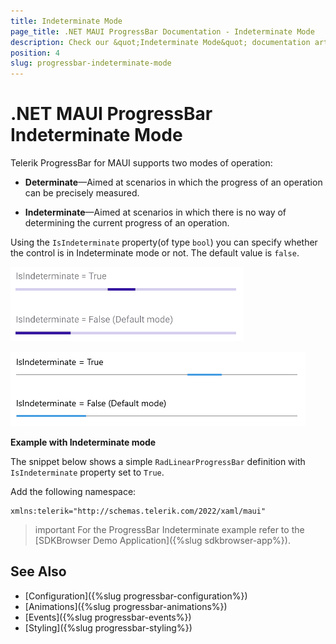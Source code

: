 ```yaml
---
title: Indeterminate Mode
page_title: .NET MAUI ProgressBar Documentation - Indeterminate Mode
description: Check our &quot;Indeterminate Mode&quot; documentation article for Telerik ProgressBar for .NET MAUI control.
position: 4
slug: progressbar-indeterminate-mode
---
```


# .NET MAUI ProgressBar Indeterminate Mode

Telerik ProgressBar for MAUI supports two modes of operation:

* **Determinate**&mdash;Aimed at scenarios in which the progress of an operation can be precisely measured.

* **Indeterminate**&mdash;Aimed at scenarios in which there is no way of determining the current progress of an operation.

Using the `IsIndeterminate` property(of type `bool`) you can specify whether the control is in Indeterminate mode or not. The default value is `false`.

![.NET MAUI ProgressBar Indeterminate support on Android](images/progressbar-indeterminate-mode-android.gif)

![.NET MAUI ProgressBar Indeterminate support on WinUI](images/progressbar-indeterminate-mode-windows.gif)

**Example with Indeterminate mode**

The snippet below shows a simple `RadLinearProgressBar` definition with `IsIndeterminate` property set to `True`.

<snippet id='progressbar-indeterminate-mode'/>

Add the following namespace:

```XAML
xmlns:telerik="http://schemas.telerik.com/2022/xaml/maui"
```

>important For the ProgressBar Indeterminate example refer to the [SDKBrowser Demo Application]({%slug sdkbrowser-app%}).

## See Also

- [Configuration]({%slug progressbar-configuration%})
- [Animations]({%slug progressbar-animations%})
- [Events]({%slug progressbar-events%})
- [Styling]({%slug progressbar-styling%})
